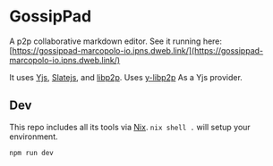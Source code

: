 # GossipPad

A p2p collaborative markdown editor. See it running here:
[https://gossippad-marcopolo-io.ipns.dweb.link/](https://gossippad-marcopolo-io.ipns.dweb.link/)

It uses [Yjs], [Slatejs], and [libp2p]. Uses [y-libp2p] As a Yjs provider.


## Dev

This repo includes all its tools via [Nix](https://nixos.org). `nix shell .`
will setup your environment.

`npm run dev`

[Yjs]: https://github.com/yjs/yjs
[Slatejs]: https://slatejs.org/
[libp2p]: https://libp2p.io/
[y-libp2p]: https://github.com/marcopolo/y-libp2p